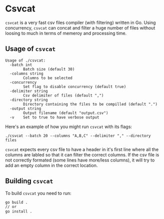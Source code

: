 # Csvcat
`csvcat` is a very fast csv files compiler (with filtering) written in Go. Using concurrency, `csvcat` can concat and filter 
a huge number of files without loosing to much in terms of memeroy and processing time.

## Usage of `csvcat`
```
Usage of ./csvcat:
  -batch int
    	Batch size (default 30)
  -columns string
    	Columns to be selected
  -concurrency
    	Set flag to disable concurrency (default true)
  -delimiter string
    	Csv delimiter of files (default ",")
  -directory string
    	Directory containing the files to be compilled (default ".")
  -output string
    	Output filename (default "output.csv")
  -v	Set to true to have verbose output
```
Here's an example of how you might run `csvcat` with its flags:
```
./csvcat --batch 20 --columns "A,B,C" --delimiter "," --directory files
```

`csvcat` expects every csv file to have a header in it's first line where all the columns are labled so that
it can filter the correct columns. If the csv file is not correctly formated (some lines have more/less columns),
it will try to add an empty column in the correct location.


## Building `csvcat`
To build `csvcat` you need to run:
```sh
go build .
// or
go install .
```
